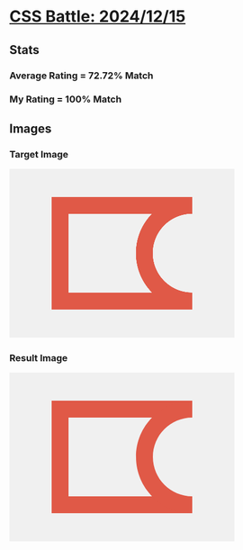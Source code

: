 # [CSS Battle: 2024/12/15](https://cssbattle.dev/play/q2glq64E99SHqBhO4tfa)

## Stats

### Average Rating = 72.72% Match

### My Rating = 100% Match

## Images

### Target Image

![](./images/target.png)

### Result Image

![](./images/result.png)
